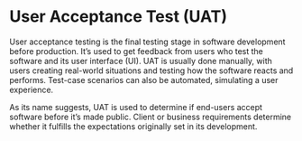 # User Acceptance Test (UAT)

User acceptance testing is the final testing stage in software development before production. It’s used to get feedback from users who test the software and its user interface (UI). UAT is usually done manually, with users creating real-world situations and testing how the software reacts and performs. Test-case scenarios can also be automated, simulating a user experience.

As its name suggests, UAT is used to determine if end-users accept software before it’s made public. Client or business requirements determine whether it fulfills the expectations originally set in its development.
